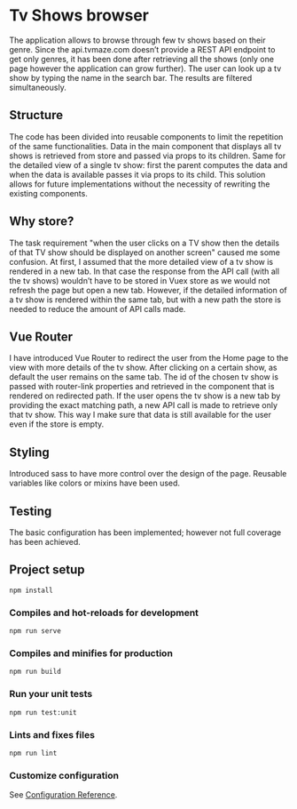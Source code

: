 # Tv Shows browser

The application allows to browse through few tv shows based on their genre. Since the api.tvmaze.com doesn’t provide a REST API endpoint to get only genres, it has been done after retrieving all the shows (only one page however the application can grow further). The user can look up a tv show by typing the name in the search bar. The results are filtered simultaneously.

## Structure
The code has been divided into reusable components to limit the repetition of the same functionalities. Data in the main component that displays all tv shows is retrieved from store and passed via props to its children. Same for the detailed view of a single tv show: first the parent computes the data and when the data is available passes it via props to its child. This solution allows for future implementations without the necessity of rewriting the existing components.

## Why store?
The task requirement "when the user clicks on a TV show then the details of that TV show should be displayed on another screen" caused me some confusion. At first, I assumed that the more detailed view of a tv show is rendered in a new tab. In that case the response from the API call (with all the tv shows) wouldn’t have to be stored in Vuex store as we would not refresh the page but open a new tab.
However, if the detailed information of a tv show is rendered within the same tab, but with a new path the store is needed to reduce the amount of API calls made.

## Vue Router
I have introduced Vue Router to redirect the user from the Home page to the view with more details of the tv show. After clicking on a certain show, as default the user remains on the same tab. The id of the chosen tv show is passed with router-link properties and retrieved in the component that is rendered on redirected path. If the user opens the tv show is a new tab by providing the exact matching path, a new API call is made to retrieve only that tv show. This way I make sure that data is still available for the user even if the store is empty.

## Styling
Introduced sass to have more control over the design of the page. Reusable variables like colors or mixins have been used.

## Testing
The basic configuration has been implemented; however not full coverage has been achieved.


## Project setup
```
npm install
```

### Compiles and hot-reloads for development
```
npm run serve
```

### Compiles and minifies for production
```
npm run build
```

### Run your unit tests
```
npm run test:unit
```

### Lints and fixes files
```
npm run lint
```

### Customize configuration
See [Configuration Reference](https://cli.vuejs.org/config/).
